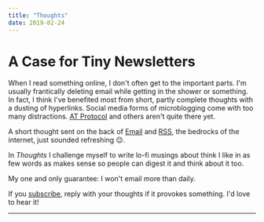 ```yaml
---
title: "Thoughts"
date: 2019-02-24
---
```


# A Case for Tiny Newsletters

When I read something online, I don't often get to the important parts. I'm usually frantically deleting email while getting in the shower or something. In fact, I think I've benefited most from short, partly complete thoughts with a dusting of hyperlinks. Social media forms of microblogging come with too many distractions. [AT Protocol](https://atproto.com) and others aren't quite there yet. 

A short thought sent on the back of [Email](https://en.wikipedia.org/wiki/History_of_email) and [RSS](https://en.wikipedia.org/wiki/RSS#History), the bedrocks of the internet, just sounded refreshing :relieved:. 

In *Thoughts* I challenge myself to write lo-fi musings about think I like in as few words as makes sense so people can digest it and think about it too.

My one and only guarantee: I won't email more than daily.

If you [subscribe](https://buttondown.email/kevinkuhl), reply with your thoughts if it provokes something. I'd love to hear it!

---